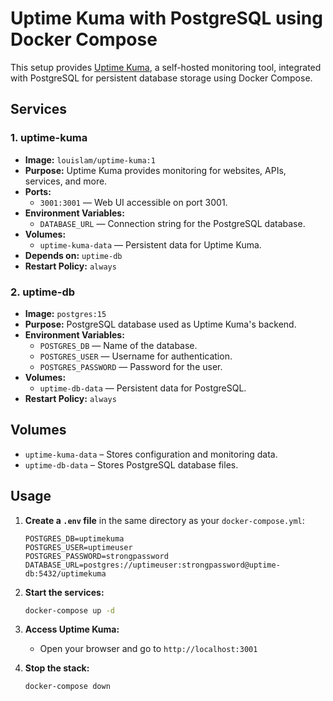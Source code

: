 # Uptime Kuma with PostgreSQL using Docker Compose

This setup provides [Uptime Kuma](https://github.com/louislam/uptime-kuma), a self-hosted monitoring tool, integrated with PostgreSQL for persistent database storage using Docker Compose.

##  Services

### 1. **uptime-kuma**
- **Image:** `louislam/uptime-kuma:1`
- **Purpose:** Uptime Kuma provides monitoring for websites, APIs, services, and more.
- **Ports:** 
  - `3001:3001` — Web UI accessible on port 3001.
- **Environment Variables:**
  - `DATABASE_URL` — Connection string for the PostgreSQL database.
- **Volumes:**
  - `uptime-kuma-data` — Persistent data for Uptime Kuma.
- **Depends on:** `uptime-db`
- **Restart Policy:** `always`

### 2. **uptime-db**
- **Image:** `postgres:15`
- **Purpose:** PostgreSQL database used as Uptime Kuma's backend.
- **Environment Variables:**
  - `POSTGRES_DB` — Name of the database.
  - `POSTGRES_USER` — Username for authentication.
  - `POSTGRES_PASSWORD` — Password for the user.
- **Volumes:**
  - `uptime-db-data` — Persistent data for PostgreSQL.
- **Restart Policy:** `always`

##  Volumes

- `uptime-kuma-data` – Stores configuration and monitoring data.
- `uptime-db-data` – Stores PostgreSQL database files.

##  Usage

1. **Create a `.env` file** in the same directory as your `docker-compose.yml`:
   ```env
   POSTGRES_DB=uptimekuma
   POSTGRES_USER=uptimeuser
   POSTGRES_PASSWORD=strongpassword
   DATABASE_URL=postgres://uptimeuser:strongpassword@uptime-db:5432/uptimekuma
   ```

2. **Start the services:**
   ```bash
   docker-compose up -d
   ```

3. **Access Uptime Kuma:**
   - Open your browser and go to `http://localhost:3001`

4. **Stop the stack:**
   ```bash
   docker-compose down
   ```


